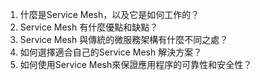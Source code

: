 

1. 什麼是Service Mesh，以及它是如何工作的？ 
2. Service Mesh 有什麼優點和缺點？ 
3. Service Mesh 與傳統的微服務架構有什麼不同之處？ 
4. 如何選擇適合自己的Service Mesh 解決方案？ 
5. 如何使用Service Mesh來保證應用程序的可靠性和安全性？